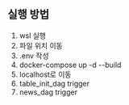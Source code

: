 ## 실행 방법
1. wsl 실행
2. 파일 위치 이동
3. .env 작성
4. docker-compose up -d --build
5. localhost로 이동
6. table_init_dag trigger
7. news_dag trigger
